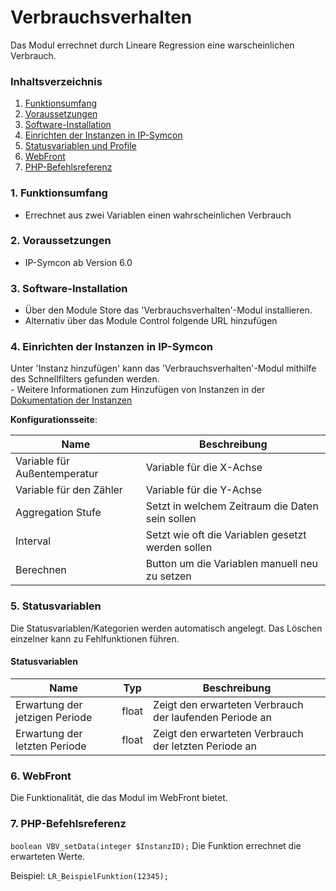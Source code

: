 # Verbrauchsverhalten
Das Modul errechnet durch Lineare Regression eine warscheinlichen Verbrauch. 

### Inhaltsverzeichnis

1. [Funktionsumfang](#1-funktionsumfang)
2. [Voraussetzungen](#2-voraussetzungen)
3. [Software-Installation](#3-software-installation)
4. [Einrichten der Instanzen in IP-Symcon](#4-einrichten-der-instanzen-in-ip-symcon)
5. [Statusvariablen und Profile](#5-statusvariablen-und-profile)
6. [WebFront](#6-webfront)
7. [PHP-Befehlsreferenz](#7-php-befehlsreferenz)

### 1. Funktionsumfang

* Errechnet aus zwei Variablen einen wahrscheinlichen Verbrauch

### 2. Voraussetzungen

- IP-Symcon ab Version 6.0

### 3. Software-Installation

* Über den Module Store das 'Verbrauchsverhalten'-Modul installieren.
* Alternativ über das Module Control folgende URL hinzufügen

### 4. Einrichten der Instanzen in IP-Symcon

 Unter 'Instanz hinzufügen' kann das 'Verbrauchsverhalten'-Modul mithilfe des Schnellfilters gefunden werden.  
	- Weitere Informationen zum Hinzufügen von Instanzen in der [Dokumentation der Instanzen](https://www.symcon.de/service/dokumentation/konzepte/instanzen/#Instanz_hinzufügen)

__Konfigurationsseite__:

Name                         | Beschreibung
---------------------------- | ------------------
Variable für Außentemperatur | Variable für die X-Achse 
Variable für den Zähler      | Variable für die Y-Achse
Aggregation Stufe            | Setzt in welchem Zeitraum die Daten sein sollen
Interval                     | Setzt wie oft die Variablen gesetzt werden sollen
Berechnen                    | Button um die Variablen manuell neu zu setzen

### 5. Statusvariablen

Die Statusvariablen/Kategorien werden automatisch angelegt. Das Löschen einzelner kann zu Fehlfunktionen führen.

#### Statusvariablen

Name                           | Typ   | Beschreibung
------------------------------ | ----- | ------------
Erwartung der jetzigen Periode | float | Zeigt den erwarteten Verbrauch der laufenden Periode an
Erwartung der letzten Periode  | float | Zeigt den erwarteten Verbrauch der letzten Periode an

### 6. WebFront

Die Funktionalität, die das Modul im WebFront bietet.

### 7. PHP-Befehlsreferenz

`boolean VBV_setData(integer $InstanzID);`
Die Funktion errechnet die erwarteten Werte.

Beispiel:
`LR_BeispielFunktion(12345);`